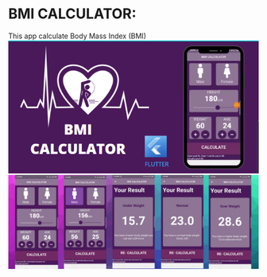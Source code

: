 <h1>BMI CALCULATOR:</h1>
This app calculate Body Mass Index (BMI)



<img src="BMI_CALCULATOR_SCREENSHOTS/pic 1.PNG" width="1000" >
<img src="BMI_CALCULATOR_SCREENSHOTS/pic2.png" >

